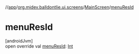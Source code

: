 //[app](../../../index.md)/[org.mjdev.balldontlie.ui.screens](../index.md)/[MainScreen](index.md)/[menuResId](menu-res-id.md)

# menuResId

[androidJvm]\
open override val [menuResId](menu-res-id.md): [Int](https://kotlinlang.org/api/latest/jvm/stdlib/kotlin/-int/index.html)
